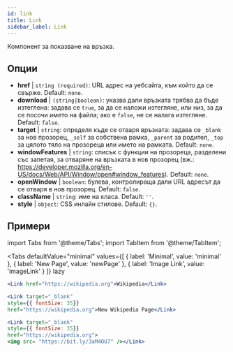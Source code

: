 ```yaml
---
id: link
title: Link
sidebar_label: Link
---
```


Компонент за показване на връзка.

## Опции

* __href__ | `string (required)`: URL адрес на уебсайта, към който да се свърже. Default: `none`.
* __download__ | `(string|boolean)`: указва дали връзката трябва да бъде изтеглена: задава се `true`, за да се наложи изтегляне, или низ, за да се посочи името на файла; ако е `false`, не се налага изтегляне. Default: `false`.
* __target__ | `string`: определя къде се отваря връзката: задава се `_blank` за нов прозорец, `_self` за собствена рамка, `_parent` за родител, `_top` за цялото тяло на прозореца или името на рамката. Default: `none`.
* __windowFeatures__ | `string`: списък с функции на прозореца, разделени със запетая, за отваряне на връзката в нов прозорец (вж.: https://developer.mozilla.org/en-US/docs/Web/API/Window/open#window_features). Default: `none`.
* __openWindow__ | `boolean`: булева, контролираща дали URL адресът да се отваря в нов прозорец. Default: `false`.
* __className__ | `string`: име на класа. Default: `''`.
* __style__ | `object`: CSS инлайн стилове. Default: `{}`.


## Примери

import Tabs from '@theme/Tabs';
import TabItem from '@theme/TabItem';

<Tabs
    defaultValue="minimal"
    values={[
        { label: 'Minimal', value: 'minimal' },
        { label: 'New Page', value: 'newPage' },
        { label: 'Image Link', value: 'imageLink' }
    ]}
    lazy
>
<TabItem value="minimal">

```jsx live
<Link href="https://wikipedia.org">Wikipedia</Link>
```

</TabItem>

<TabItem value="newPage">

```jsx live
<Link target="_blank" 
style={{ fontSize: 35}}
href="https://wikipedia.org">New Wikipedia Page</Link>
```
</TabItem>

<TabItem value="imageLink">

```jsx live
<Link target="_blank" 
style={{ fontSize: 35}}
href="https://wikipedia.org">
<img src= "https://bit.ly/3aM4OU7" /></Link>
```

</TabItem>

</Tabs>
